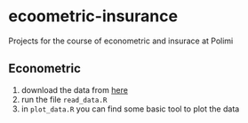 # ecoometric-insurance
Projects for the course of econometric and insurace at Polimi

## Econometric 
1. download the data from [here](https://www.kaggle.com/datasets/hk7797/stock-market-india)
2. run the file `read_data.R`
3. in `plot_data.R` you can find some basic tool to plot the data
